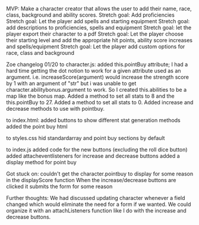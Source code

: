 MVP: Make a character creator that allows the user to add their name, race, class, background and ability scores.
Stretch goal: Add proficiencies
Stretch goal: Let the player add spells and starting equipment
Stretch goal: add descriptions to proficiencies, spells and equipment
Stretch goal: let the player export their character to a pdf
Stretch goal: Let the player choose their starting level and add the appropriate hit points, ability score increases and spells/equipment
Stretch goal: Let the player add custom options for race, class and background


Zoe changelog 01/20
to character.js:
  added this.pointBuy attribute;
  I had a hard time getting the dot notion to work for a given attribute used as an argument. i.e. increaseScore(argument) would increase the strength score by 1 with an argument of "str" but i was unable to get character.abilitybonus.argument to work. So I created this.abilities to be a map like the bonus map.
  Added a method to set all stats to 8 and the this.pointBuy to 27.
  Added a method to set all stats to 0.
  Added increase and decrease methods to use with pointbuy.

to index.html:
  added buttons to show different stat generation methods
  added the point buy html

to styles.css
  hid standardarray and point buy sections by default

to index.js
  added code for the new buttons (excluding the roll dice button)
  added attacheventlisteners for increase and decrease buttons
  added a display method for point buy

Got stuck on:
 couldn't get the character.pointbuy to display for some reason in the displayScore function
 When the increase/decrease buttons are clicked it submits the form for some reason

Further thoughts:
 We had discussed updating character whenever a field changed which would eliminate the need for a form if we wanted. We could organize it with an attachListeners function like I do with the increase and decrease buttons.